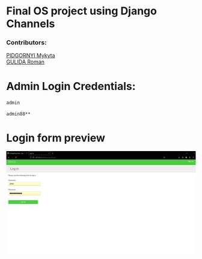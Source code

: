 # Final OS project using Django Channels

### Contributors:  
[PIDGORNYI Mykyta](https://github.com/InWamos)  
[GULIDA Roman](https://github.com/roman-gulida)

# Admin Login Credentials:
```login
admin
```

```password
admin88**
```

# Login form preview
![Login Form](./images/login_form.png)
